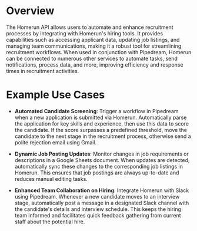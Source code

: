 # Overview

The Homerun API allows users to automate and enhance recruitment processes by integrating with Homerun's hiring tools. It provides capabilities such as accessing applicant data, updating job listings, and managing team communications, making it a robust tool for streamlining recruitment workflows. When used in conjunction with Pipedream, Homerun can be connected to numerous other services to automate tasks, send notifications, process data, and more, improving efficiency and response times in recruitment activities.

# Example Use Cases

- **Automated Candidate Screening**: Trigger a workflow in Pipedream when a new application is submitted via Homerun. Automatically parse the application for key skills and experience, then use this data to score the candidate. If the score surpasses a predefined threshold, move the candidate to the next stage in the recruitment process, otherwise send a polite rejection email using Gmail.

- **Dynamic Job Posting Updates**: Monitor changes in job requirements or descriptions in a Google Sheets document. When updates are detected, automatically sync these changes to the corresponding job listings in Homerun. This ensures that job postings are always up-to-date and reduces manual editing tasks.

- **Enhanced Team Collaboration on Hiring**: Integrate Homerun with Slack using Pipedream. Whenever a new candidate moves to an interview stage, automatically post a message in a designated Slack channel with the candidate's details and interview schedule. This keeps the hiring team informed and facilitates quick feedback gathering from current staff about the potential hire.
